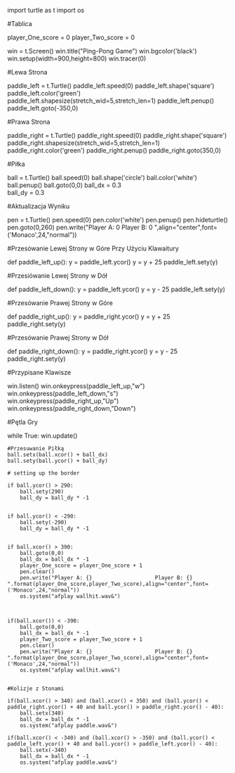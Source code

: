 import turtle as t
import os

#Tablica

player_One_score = 0
player_Two_score = 0

win = t.Screen() 
win.title("Ping-Pong Game") 
win.bgcolor('black')   
win.setup(width=900,height=800) 
win.tracer(0)

#Lewa Strona

paddle_left = t.Turtle()
paddle_left.speed(0)
paddle_left.shape('square')
paddle_left.color('green')
paddle_left.shapesize(stretch_wid=5,stretch_len=1)
paddle_left.penup()
paddle_left.goto(-350,0)

#Prawa Strona

paddle_right = t.Turtle()
paddle_right.speed(0)
paddle_right.shape('square')
paddle_right.shapesize(stretch_wid=5,stretch_len=1)
paddle_right.color('green')
paddle_right.penup()
paddle_right.goto(350,0)

#Piłka

ball = t.Turtle()
ball.speed(0)
ball.shape('circle')
ball.color('white')
ball.penup()
ball.goto(0,0)
ball_dx = 0.3   
ball_dy = 0.3

#Aktualizacja Wyniku

pen = t.Turtle()
pen.speed(0)
pen.color('white')
pen.penup()
pen.hideturtle()
pen.goto(0,260)
pen.write("Player A: 0                    Player B: 0 ",align="center",font=('Monaco',24,"normal"))


#Przesówanie Lewej Strony w Góre Przy Użyciu Klawaitury

def paddle_left_up():
    y = paddle_left.ycor()
    y = y + 25
    paddle_left.sety(y)

#Przesiówanie Lewej Strony w Dół

def paddle_left_down():
    y = paddle_left.ycor()
    y = y - 25
    paddle_left.sety(y)

#Przesówanie Prawej Strony w Góre

def paddle_right_up():
    y = paddle_right.ycor()
    y = y + 25
    paddle_right.sety(y)

#Przesówanie Prawej Strony w Dół

def paddle_right_down():
    y = paddle_right.ycor()
    y = y - 25
    paddle_right.sety(y)

#Przypisane Klawisze

win.listen()
win.onkeypress(paddle_left_up,"w")
win.onkeypress(paddle_left_down,"s")
win.onkeypress(paddle_right_up,"Up")
win.onkeypress(paddle_right_down,"Down")




#Pętla Gry

while True:
    win.update()

    #Przesuwanie Piłką
    ball.setx(ball.xcor() + ball_dx)
    ball.sety(ball.ycor() + ball_dy)

    # setting up the border

    if ball.ycor() > 290:   
        ball.sety(290)
        ball_dy = ball_dy * -1
        
    
    if ball.ycor() < -290:  
        ball.sety(-290)
        ball_dy = ball_dy * -1
        

    if ball.xcor() > 390:   
        ball.goto(0,0)
        ball_dx = ball_dx * -1
        player_One_score = player_One_score + 1
        pen.clear()
        pen.write("Player A: {}                    Player B: {} ".format(player_One_score,player_Two_score),align="center",font=('Monaco',24,"normal"))
        os.system("afplay wallhit.wav&")



    if(ball.xcor()) < -390:
        ball.goto(0,0)
        ball_dx = ball_dx * -1
        player_Two_score = player_Two_score + 1
        pen.clear()
        pen.write("Player A: {}                    Player B: {} ".format(player_One_score,player_Two_score),align="center",font=('Monaco',24,"normal"))
        os.system("afplay wallhit.wav&")


    #Kolizje z Stonami

    if(ball.xcor() > 340) and (ball.xcor() < 350) and (ball.ycor() < paddle_right.ycor() + 40 and ball.ycor() > paddle_right.ycor() - 40):
        ball.setx(340)
        ball_dx = ball_dx * -1
        os.system("afplay paddle.wav&")

    if(ball.xcor() < -340) and (ball.xcor() > -350) and (ball.ycor() < paddle_left.ycor() + 40 and ball.ycor() > paddle_left.ycor() - 40):
        ball.setx(-340)
        ball_dx = ball_dx * -1
        os.system("afplay paddle.wav&")
